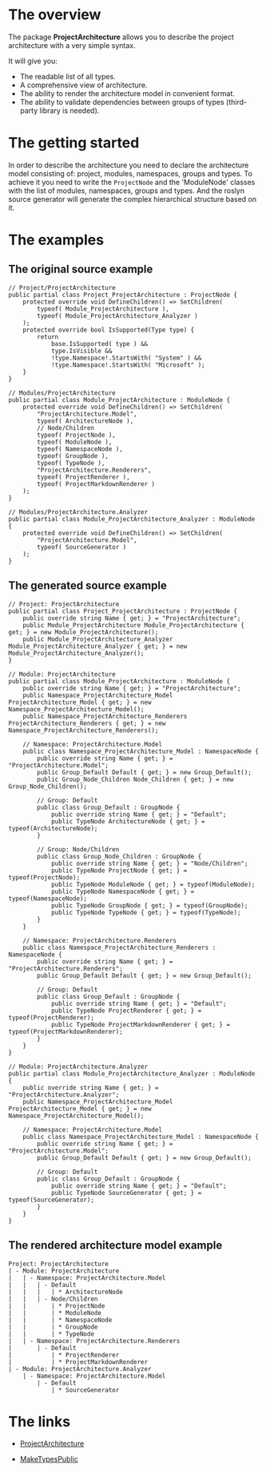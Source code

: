 # The overview

The package **ProjectArchitecture** allows you to describe the project architecture with a very simple syntax.

It will give you:
 - The readable list of all types.
 - A comprehensive view of architecture.
 - The ability to render the architecture model in convenient format.
 - The ability to validate dependencies between groups of types (third-party library is needed).

# The getting started

In order to describe the architecture you need to declare the architecture model consisting of: project, modules, namespaces, groups and types.
To achieve it you need to write the `ProjectNode` and the 'ModuleNode' classes with the list of modules, namespaces, groups and types.
And the roslyn source generator will generate the complex hierarchical structure based on it.

# The examples

## The original source example

    // Project/ProjectArchitecture
    public partial class Project_ProjectArchitecture : ProjectNode {
        protected override void DefineChildren() => SetChildren(
            typeof( Module_ProjectArchitecture ),
            typeof( Module_ProjectArchitecture_Analyzer )
        );
        protected override bool IsSupported(Type type) {
            return
                base.IsSupported( type ) &&
                type.IsVisible &&
                !type.Namespace!.StartsWith( "System" ) &&
                !type.Namespace!.StartsWith( "Microsoft" );
        }
    }

    // Modules/ProjectArchitecture
    public partial class Module_ProjectArchitecture : ModuleNode {
        protected override void DefineChildren() => SetChildren(
            "ProjectArchitecture.Model",
            typeof( ArchitectureNode ),
            // Node/Children
            typeof( ProjectNode ),
            typeof( ModuleNode ),
            typeof( NamespaceNode ),
            typeof( GroupNode ),
            typeof( TypeNode ),
            "ProjectArchitecture.Renderers",
            typeof( ProjectRenderer ),
            typeof( ProjectMarkdownRenderer )
        );
    }

    // Modules/ProjectArchitecture.Analyzer
    public partial class Module_ProjectArchitecture_Analyzer : ModuleNode {
        protected override void DefineChildren() => SetChildren(
            "ProjectArchitecture.Model",
            typeof( SourceGenerator )
        );
    }

## The generated source example

    // Project: ProjectArchitecture
    public partial class Project_ProjectArchitecture : ProjectNode {
        public override string Name { get; } = "ProjectArchitecture";
        public Module_ProjectArchitecture Module_ProjectArchitecture { get; } = new Module_ProjectArchitecture();
        public Module_ProjectArchitecture_Analyzer Module_ProjectArchitecture_Analyzer { get; } = new Module_ProjectArchitecture_Analyzer();
    }

    // Module: ProjectArchitecture
    public partial class Module_ProjectArchitecture : ModuleNode {
        public override string Name { get; } = "ProjectArchitecture";
        public Namespace_ProjectArchitecture_Model ProjectArchitecture_Model { get; } = new Namespace_ProjectArchitecture_Model();
        public Namespace_ProjectArchitecture_Renderers ProjectArchitecture_Renderers { get; } = new Namespace_ProjectArchitecture_Renderers();
        
        // Namespace: ProjectArchitecture.Model
        public class Namespace_ProjectArchitecture_Model : NamespaceNode {
            public override string Name { get; } = "ProjectArchitecture.Model";
            public Group_Default Default { get; } = new Group_Default();
            public Group_Node_Children Node_Children { get; } = new Group_Node_Children();
            
            // Group: Default
            public class Group_Default : GroupNode {
                public override string Name { get; } = "Default";
                public TypeNode ArchitectureNode { get; } = typeof(ArchitectureNode);
            }

            // Group: Node/Children
            public class Group_Node_Children : GroupNode {
                public override string Name { get; } = "Node/Children";
                public TypeNode ProjectNode { get; } = typeof(ProjectNode);
                public TypeNode ModuleNode { get; } = typeof(ModuleNode);
                public TypeNode NamespaceNode { get; } = typeof(NamespaceNode);
                public TypeNode GroupNode { get; } = typeof(GroupNode);
                public TypeNode TypeNode { get; } = typeof(TypeNode);
            }
        }

        // Namespace: ProjectArchitecture.Renderers
        public class Namespace_ProjectArchitecture_Renderers : NamespaceNode {
            public override string Name { get; } = "ProjectArchitecture.Renderers";
            public Group_Default Default { get; } = new Group_Default();
            
            // Group: Default
            public class Group_Default : GroupNode {
                public override string Name { get; } = "Default";
                public TypeNode ProjectRenderer { get; } = typeof(ProjectRenderer);
                public TypeNode ProjectMarkdownRenderer { get; } = typeof(ProjectMarkdownRenderer);
            }
        }
    }

    // Module: ProjectArchitecture.Analyzer
    public partial class Module_ProjectArchitecture_Analyzer : ModuleNode {
        public override string Name { get; } = "ProjectArchitecture.Analyzer";
        public Namespace_ProjectArchitecture_Model ProjectArchitecture_Model { get; } = new Namespace_ProjectArchitecture_Model();
        
        // Namespace: ProjectArchitecture.Model
        public class Namespace_ProjectArchitecture_Model : NamespaceNode {
            public override string Name { get; } = "ProjectArchitecture.Model";
            public Group_Default Default { get; } = new Group_Default();
            
            // Group: Default
            public class Group_Default : GroupNode {
                public override string Name { get; } = "Default";
                public TypeNode SourceGenerator { get; } = typeof(SourceGenerator);
            }
        }
    }

## The rendered architecture model example

    Project: ProjectArchitecture
    | - Module: ProjectArchitecture
    |   | - Namespace: ProjectArchitecture.Model
    |   |   | - Default
    |   |   |   | * ArchitectureNode
    |   |   | - Node/Children
    |   |       | * ProjectNode
    |   |       | * ModuleNode
    |   |       | * NamespaceNode
    |   |       | * GroupNode
    |   |       | * TypeNode
    |   | - Namespace: ProjectArchitecture.Renderers
    |       | - Default
    |           | * ProjectRenderer
    |           | * ProjectMarkdownRenderer
    | - Module: ProjectArchitecture.Analyzer
        | - Namespace: ProjectArchitecture.Model
            | - Default
                | * SourceGenerator


# The links

 - [ProjectArchitecture](https://github.com/Denis535/ProjectArchitecture)

 - [MakeTypesPublic](https://github.com/Denis535/MakeTypesPublic)